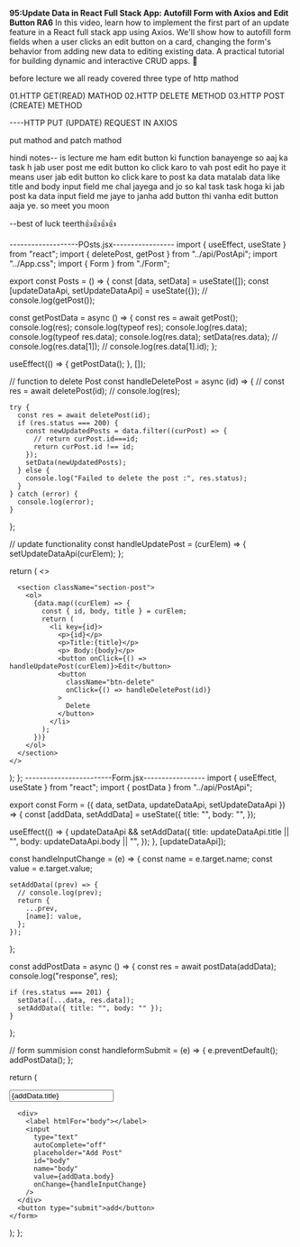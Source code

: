 ****95:Update Data in React Full Stack App: Autofill Form with Axios and Edit Button RA6****
In this video, learn how to implement the first part of an update feature in a React full stack app using Axios. We'll show how to autofill form fields when a user clicks an edit button on a card, changing the form's behavior from adding new data to editing existing data. A practical tutorial for building dynamic and interactive CRUD apps. 💸

before lecture we all ready covered three type of http mathod

01.HTTP GET(READ) MATHOD
02.HTTP DELETE METHOD
03.HTTP POST (CREATE) METHOD


----HTTP PUT (UPDATE) REQUEST IN AXIOS

put mathod and
patch mathod



hindi notes--
is lecture me ham edit button ki function banayenge so aaj ka task h jab user post me edit button ko click karo to vah post edit ho paye it means user jab edit button ko click kare to post ka data matalab data like title and body input field me chal jayega and jo  so kal task task hoga ki jab post ka data input field me jaye to janha add button thi vanha edit button aaja ye. so meet you moon 

--best of luck teerth👍👍👍👍


-------------------POsts.jsx-----------------
import { useEffect, useState } from "react";
import { deletePost, getPost } from "../api/PostApi";
import "../App.css";
import { Form } from "./Form";

export const Posts = () => {
  const [data, setData] = useState([]);
  const [updateDataApi, setUpdateDataApi] = useState({});
  // console.log(getPost());

  const getPostData = async () => {
    const res = await getPost();
    console.log(res);
    console.log(typeof res);
    console.log(res.data);
    console.log(typeof res.data);
    console.log(res.data);
    setData(res.data);
    // console.log(res.data[1]);
    // console.log(res.data[1].id);
  };

  useEffect(() => {
    getPostData();
  }, []);

  //  function to delete Post
  const handleDeletePost = async (id) => {
    // const res = await deletePost(id);
    // console.log(res);

    try {
      const res = await deletePost(id);
      if (res.status === 200) {
        const newUpdatedPosts = data.filter((curPost) => {
          // return curPost.id===id;
          return curPost.id !== id;
        });
        setData(newUpdatedPosts);
      } else {
        console.log("Failed to delete the post :", res.status);
      }
    } catch (error) {
      console.log(error);
    }
  };

  // update functionality
  const handleUpdatePost = (curElem) => {
    setUpdateDataApi(curElem);
  };

  return (
    <>
      <section className="section-form">
        <Form
          data={data}
          setData={setData}
          updateDataApi={updateDataApi}
          setUpdateDataApi={setUpdateDataApi}
        />
      </section>

      <section className="section-post">
        <ol>
          {data.map((curElem) => {
            const { id, body, title } = curElem;
            return (
              <li key={id}>
                <p>{id}</p>
                <p>Title:{title}</p>
                <p> Body:{body}</p>
                <button onClick={() => handleUpdatePost(curElem)}>Edit</button>
                <button
                  className="btn-delete"
                  onClick={() => handleDeletePost(id)}
                >
                  Delete
                </button>
              </li>
            );
          })}
        </ol>
      </section>
    </>
  );
};
------------------------Form.jsx-----------------
import { useEffect, useState } from "react";
import { postData } from "../api/PostApi";

export const Form = ({ data, setData, updateDataApi, setUpdateDataApi }) => {
  const [addData, setAddData] = useState({
    title: "",
    body: "",
  });

  useEffect(() => {
    updateDataApi &&
      setAddData({
        title: updateDataApi.title || "",
        body: updateDataApi.body || "",
      });
  }, [updateDataApi]);

  const handleInputChange = (e) => {
    const name = e.target.name;
    const value = e.target.value;

    setAddData((prev) => {
      // console.log(prev);
      return {
        ...prev,
        [name]: value,
      };
    });
  };

  const addPostData = async () => {
    const res = await postData(addData);
    console.log("response", res);

    if (res.status === 201) {
      setData([...data, res.data]);
      setAddData({ title: "", body: "" });
    }
  };

  // form summision
  const handleformSubmit = (e) => {
    e.preventDefault();
    addPostData();
  };

  return (
    <form onSubmit={handleformSubmit}>
      <div>
        <label htmlFor="title"></label>
        <input
          type="text"
          autoComplete="off"
          id="title"
          name="title"
          placeholder="Add Title"
          value={addData.title}
          onChange={handleInputChange}
        />
      </div>

      <div>
        <label htmlFor="body"></label>
        <input
          type="text"
          autoComplete="off"
          placeholder="Add Post"
          id="body"
          name="body"
          value={addData.body}
          onChange={handleInputChange}
        />
      </div>
      <button type="submit">add</button>
    </form>
  );
};
